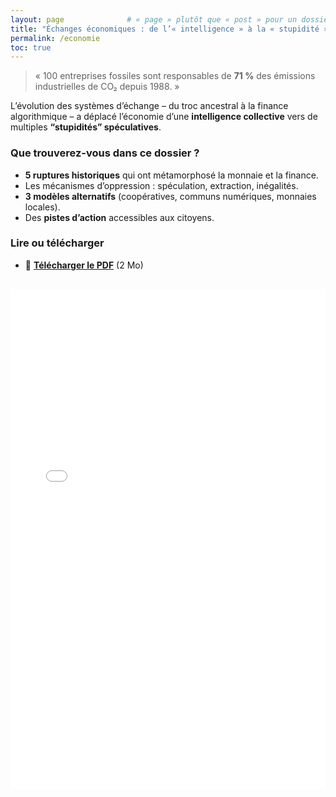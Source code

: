 ```yaml
---
layout: page              # « page » plutôt que « post » pour un dossier
title: "Échanges économiques : de l’« intelligence » à la « stupidité » économiques"
permalink: /economie
toc: true
---
```


> « 100 entreprises fossiles sont responsables de **71 %** des émissions industrielles de CO₂ depuis 1988. »

L’évolution des systèmes d’échange – du troc ancestral à la finance algorithmique – a déplacé l’économie d’une **intelligence collective** vers de multiples **“stupidités” spéculatives**.

### Que trouverez-vous dans ce dossier ?
- **5 ruptures historiques** qui ont métamorphosé la monnaie et la finance.
- Les mécanismes d’oppression : spéculation, extraction, inégalités.
- **3 modèles alternatifs** (coopératives, communs numériques, monnaies locales).
- Des **pistes d’action** accessibles aux citoyens.

### Lire ou télécharger
- 📄 **[Télécharger le PDF](assets/pdf/economie.pdf)** (2 Mo)

<iframe
  src="/assets/pdf/economie.pdf#toolbar=0"
  width="100%"
  height="800"
  style="border: none; margin-top: 1rem;"
  title="Échanges économiques – dossier PDF">
</iframe>
